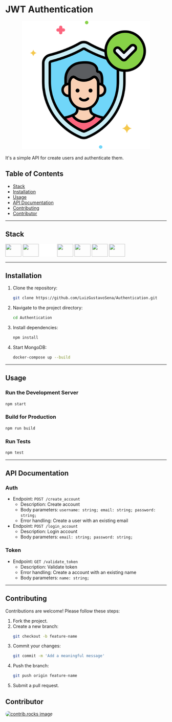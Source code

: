 # JWT Authentication

<div align="center">
<img height="400" src="assets/authentication.png" />
</div>
</br>
It's a simple API for create users and authenticate them.

## Table of Contents

- [Stack](#Stack)
- [Installation](#installation)
- [Usage](#usage)
- [API Documentation](#api-documentation)
- [Contributing](#contributing)
- [Contributor](#contributor)

---

## Stack
<div style="display: inline_block">
<link rel="stylesheet" type='text/css' href="https://cdn.jsdelivr.net/gh/devicons/devicon@latest/devicon.min.css" />
    <img height="40" width="50" src="https://cdn.jsdelivr.net/gh/devicons/devicon@latest/icons/typescript/typescript-original.svg" />
    <img height="40" width="50" src="https://cdn.jsdelivr.net/gh/devicons/devicon@latest/icons/nodejs/nodejs-original.svg" />
    <img height="40" width="50" src="https://raw.githubusercontent.com/fastify/graphics/refs/heads/master/fastify-1000px-square-01.png" />
    <img height="40" width="50" src="https://cdn.jsdelivr.net/gh/devicons/devicon@latest/icons/prisma/prisma-original.svg" />
    <img height="40" width="50"src="https://cdn.jsdelivr.net/gh/devicons/devicon@latest/icons/mongodb/mongodb-original.svg" />
    <img height="40" width="50" src="https://cdn.jsdelivr.net/gh/devicons/devicon@latest/icons/vitest/vitest-original.svg" />
    <img height="40" width="50" src="https://cdn.jsdelivr.net/gh/devicons/devicon@latest/icons/docker/docker-original.svg" />
</div>

---

## Installation

1. Clone the repository:
   ```bash
   git clone https://github.com/LuizGustavoSena/Authentication.git
   ```
2. Navigate to the project directory:
   ```bash
   cd Authentication
   ```
3. Install dependencies:
   ```bash
   npm install
   ```
4. Start MongoDB:
   ```bash
   docker-compose up --build
   ```

---

## Usage

### Run the Development Server
```bash
npm start
```

### Build for Production
```bash
npm run build
```

### Run Tests
```bash
npm test
```

---

## API Documentation

### Auth
- Endpoint: `POST /create_account`
  - Description: Create account
  - Body parameters: `username: string; email: string; password: string;`
  - Error handling: Create a user with an existing email
- Endpoint: `POST /login_account`
  - Description: Login account
  - Body parameters: `email: string; password: string;`
### Token
- Endpoint: `GET /validate_token`
  - Description: Validate token
  - Error handling: Create a account with an existing name
  - Body parameters: `name: string;`

---

## Contributing

Contributions are welcome! Please follow these steps:
1. Fork the project.
2. Create a new branch:
   ```bash
   git checkout -b feature-name
   ```
3. Commit your changes:
   ```bash
   git commit -m 'Add a meaningful message'
   ```
4. Push the branch:
   ```bash
   git push origin feature-name
   ```
5. Submit a pull request.

## Contributor

<a href="https://github.com/LuizGustavoSena">
  <img height="60" width="60" style="border-radius: 50px" src="https://avatars.githubusercontent.com/u/69394005?v=4" alt="contrib.rocks image" />
</a>